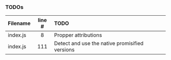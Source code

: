 ### TODOs

| Filename | line # | TODO                                           |
| :------- | :----: | :--------------------------------------------- |
| index.js |   8    | Propper attributions                           |
| index.js |  111   | Detect and use the native promisified versions |
